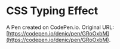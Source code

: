 # CSS Typing Effect

A Pen created on CodePen.io. Original URL: [https://codepen.io/denic/pen/GRoOxbM](https://codepen.io/denic/pen/GRoOxbM).


